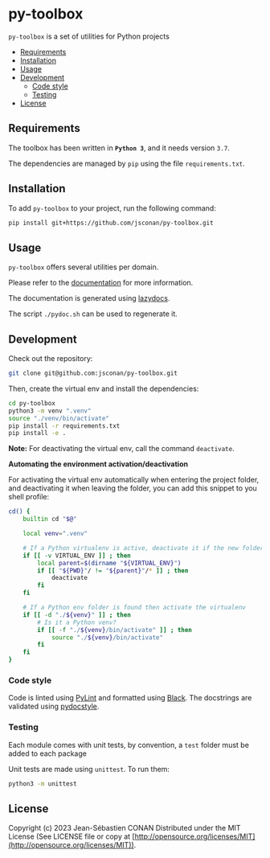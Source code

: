 # py-toolbox

`py-toolbox` is a set of utilities for Python projects

<!-- vscode-markdown-toc -->

-   [Requirements](#Requirements)
-   [Installation](#Installation)
-   [Usage](#Usage)
-   [Development](#Development)
    -   [Code style](#Codestyle)
    -   [Testing](#Testing)
-   [License](#License)

<!-- vscode-markdown-toc-config
	numbering=false
	autoSave=true
	/vscode-markdown-toc-config -->
<!-- /vscode-markdown-toc -->

## <a name='Requirements'></a>Requirements

The toolbox has been written in **`Python 3`**, and it needs version `3.7`.

The dependencies are managed by `pip` using the file `requirements.txt`.

## <a name='Installation'></a>Installation

To add `py-toolbox` to your project, run the following command:

```sh
pip install git+https://github.com/jsconan/py-toolbox.git
```

## <a name='Usage'></a>Usage

`py-toolbox` offers several utilities per domain.

Please refer to the [documentation](./docs/README.md) for more information.

The documentation is generated using [lazydocs](https://github.com/ml-tooling/lazydocs).

The script `./pydoc.sh` can be used to regenerate it.

## <a name='Development'></a>Development

Check out the repository:

```sh
git clone git@github.com:jsconan/py-toolbox.git
```

Then, create the virtual env and install the dependencies:

```sh
cd py-toolbox
python3 -m venv ".venv"
source "./venv/bin/activate"
pip install -r requirements.txt
pip install -e .
```

**Note:** For deactivating the virtual env, call the command `deactivate`.

**Automating the environment activation/deactivation**

For activating the virtual env automatically when entering the project folder, and deactivating it when leaving the folder, you can add this snippet to you shell profile:

```sh
cd() {
    builtin cd "$@"

    local venv=".venv"

    # If a Python virtualenv is active, deactivate it if the new folder is outside
    if [[ -v VIRTUAL_ENV ]] ; then
        local parent=$(dirname "${VIRTUAL_ENV}")
        if [[ "${PWD}"/ != "${parent}"/* ]] ; then
            deactivate
        fi
    fi

    # If a Python env folder is found then activate the virtualenv
    if [[ -d "./${venv}" ]] ; then
        # Is it a Python venv?
        if [[ -f "./${venv}/bin/activate" ]] ; then
            source "./${venv}/bin/activate"
        fi
    fi
}
```

### <a name='Codestyle'></a>Code style

Code is linted using [PyLint](https://pylint.org/) and formatted using [Black](https://github.com/psf/black). The docstrings are validated using [pydocstyle](https://github.com/PyCQA/pydocstyle).

### <a name='Testing'></a>Testing

Each module comes with unit tests, by convention, a `test` folder must be added to each package

Unit tests are made using `unittest`. To run them:

```sh
python3 -m unittest
```

## <a name='License'></a>License

Copyright (c) 2023 Jean-Sébastien CONAN
Distributed under the MIT License (See LICENSE file or copy at [http://opensource.org/licenses/MIT](http://opensource.org/licenses/MIT)).
